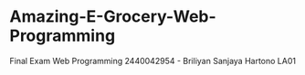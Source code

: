 # Amazing-E-Grocery-Web-Programming
Final Exam Web Programming
2440042954 - Briliyan Sanjaya Hartono
LA01
